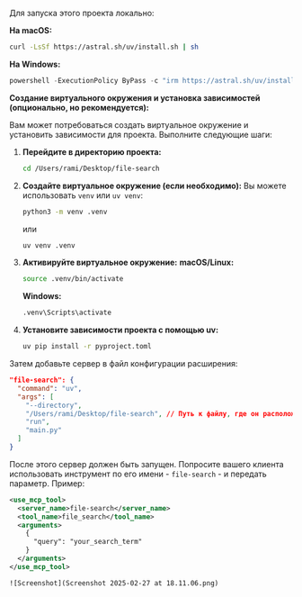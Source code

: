 Для запуска этого проекта локально:

**На macOS:**
```bash
curl -LsSf https://astral.sh/uv/install.sh | sh
```

**На Windows:**
```powershell
powershell -ExecutionPolicy ByPass -c "irm https://astral.sh/uv/install.ps1 | iex"
```

**Создание виртуального окружения и установка зависимостей (опционально, но рекомендуется):**

Вам может потребоваться создать виртуальное окружение и установить зависимости для проекта. Выполните следующие шаги:

1. **Перейдите в директорию проекта:**
   ```bash
   cd /Users/rami/Desktop/file-search
   ```

2. **Создайте виртуальное окружение (если необходимо):**
   Вы можете использовать `venv` или `uv venv`:
   ```bash
   python3 -m venv .venv
   ```
   или
   ```bash
   uv venv .venv
   ```

3. **Активируйте виртуальное окружение:**
   **macOS/Linux:**
   ```bash
   source .venv/bin/activate
   ```
   **Windows:**
   ```bash
   .venv\Scripts\activate
   ```

4. **Установите зависимости проекта с помощью uv:**
   ```bash
   uv pip install -r pyproject.toml
   ```

Затем добавьте сервер в файл конфигурации расширения:

```json
"file-search": {
  "command": "uv",
  "args": [
    "--directory",
    "/Users/rami/Desktop/file-search", // Путь к файлу, где он расположен.
    "run",
    "main.py"
  ]
}
```

После этого сервер должен быть запущен. Попросите вашего клиента использовать инструмент по его имени - `file-search` - и передать параметр. Пример:

```xml
<use_mcp_tool>
  <server_name>file-search</server_name>
  <tool_name>file_search</tool_name>
  <arguments>
    {
      "query": "your_search_term"
    }
  </arguments>
</use_mcp_tool>

![Screenshot](Screenshot 2025-02-27 at 18.11.06.png)
